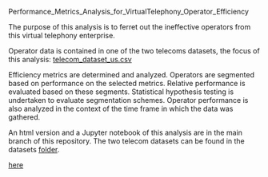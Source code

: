     
Performance_Metrics_Analysis_for_VirtualTelephony_Operator_Efficiency

The purpose of this analysis is to ferret out the ineffective operators from this virtual telephony enterprise. 

Operator data is contained in one of the two telecoms datasets, the focus of this analysis: [telecom_dataset_us.csv](https://github.com/daiichigo/Analytics/blob/main/datasets/telecom_dataset_us.csv) 

Efficiency metrics are determined and analyzed. 
Operators are segmented based on performance on the selected metrics. Relative performance is evaluated based on these segments. Statistical hypothesis testing is undertaken to evaluate segmentation schemes. 
Operator performance is also analyzed in the context of the time frame in which the data was gathered. 

An html version and a Jupyter notebook of this analysis are in the main branch of this repository. The two telecom datasets can be found in the datasets [folder](https://github.com/daiichigo/Analytics/tree/main/datasets). 

[here](https://nbviewer.jupyter.org/github/daiichigo/Analytics/blob/main/Performance_Metrics_Analysis%20VirtualTelephony_Operator%20Efficiency.ipynb)
